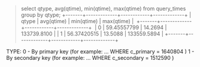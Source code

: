 > select qtype, avg(qtime), min(qtime), max(qtime) from query_times group by qtype;
> +-------+-------------+------------+-------------+
> | qtype | avg(qtime)  | min(qtime) | max(qtime)  |
> +-------+-------------+------------+-------------+
> |     0 | 59.45557799 |    14.2694 | 133739.8100 |
> |     1 | 56.37420515 |    13.5088 | 133559.5894 |
> +-------+-------------+------------+-------------+

TYPE:
0 - By primary key (for example: ... WHERE c_primary = 1640804 )
1 - By secondary key (for example: ... WHERE c_secondary = 1512590 )
